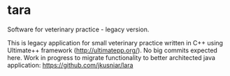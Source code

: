 # tara
Software for veterinary practice - legacy version.

This is legacy application for small veterinary practice written in C++
using Ultimate++ framework (http://ultimatepp.org/). No big commits expected
here. Work in progress to migrate functionality to better architected java
application: https://github.com/jkusniar/lara

